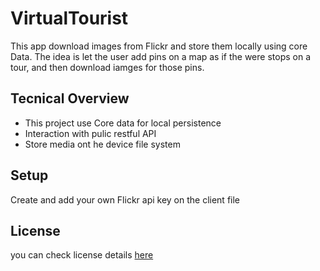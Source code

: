 # VirtualTourist

This app download images from Flickr and store them locally using core Data. The idea is let the user add pins on a map as if the were stops on a tour, and then download iamges for those pins.

## Tecnical Overview

- This project use Core data for local persistence
- Interaction with pulic restful API
- Store media ont he device file system

## Setup

Create and add your own Flickr api key on the client file

## License

you can check license details [here](https://github.com/byronap120/VirtualTourist/blob/master/LICENSE) 
